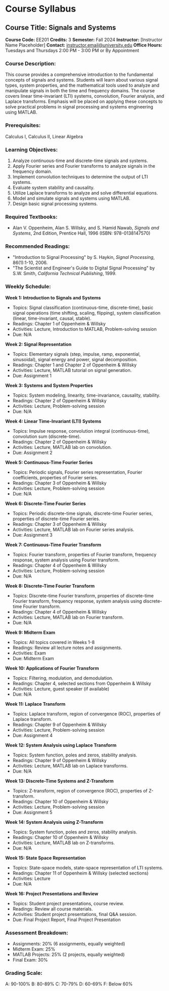 # Course Syllabus
## Course Title: Signals and Systems
**Course Code:** EE201
**Credits:** 3
**Semester:** Fall 2024
**Instructor:** [Instructor Name Placeholder]
**Contact:** instructor.email@university.edu
**Office Hours:** Tuesdays and Thursdays 2:00 PM - 3:00 PM or By Appointment

### Course Description:
This course provides a comprehensive introduction to the fundamental concepts of signals and systems. Students will learn about various signal types, system properties, and the mathematical tools used to analyze and manipulate signals in both the time and frequency domains. The course covers linear time-invariant (LTI) systems, convolution, Fourier analysis, and Laplace transforms. Emphasis will be placed on applying these concepts to solve practical problems in signal processing and systems engineering using MATLAB.

### Prerequisites:
Calculus I, Calculus II, Linear Algebra

### Learning Objectives:
1.  Analyze continuous-time and discrete-time signals and systems.
2.  Apply Fourier series and Fourier transforms to analyze signals in the frequency domain.
3.  Implement convolution techniques to determine the output of LTI systems.
4.  Evaluate system stability and causality.
5.  Utilize Laplace transforms to analyze and solve differential equations.
6.  Model and simulate signals and systems using MATLAB.
7.  Design basic signal processing systems.

### Required Textbooks:
- Alan V. Oppenheim, Alan S. Willsky, and S. Hamid Nawab, *Signals and Systems*, 2nd Edition, Prentice Hall, 1996 (ISBN: 978-0138147570)

### Recommended Readings:
-   "Introduction to Signal Processing" by S. Haykin, *Signal Processing*, 86(1):1-10, 2006.
-   "The Scientist and Engineer's Guide to Digital Signal Processing" by S.W. Smith, *California Technical Publishing*, 1999.

### Weekly Schedule:
**Week 1: Introduction to Signals and Systems**
- Topics: Signal classification (continuous-time, discrete-time), basic signal operations (time shifting, scaling, flipping), system classification (linear, time-invariant, causal, stable).
- Readings: Chapter 1 of Oppenheim & Willsky
- Activities: Lecture, Introduction to MATLAB, Problem-solving session
- Due: N/A

**Week 2: Signal Representation**
- Topics: Elementary signals (step, impulse, ramp, exponential, sinusoidal), signal energy and power, signal decomposition.
- Readings: Chapter 1 and Chapter 2 of Oppenheim & Willsky
- Activities: Lecture, MATLAB tutorial on signal generation.
- Due: Assignment 1

**Week 3: Systems and System Properties**
- Topics: System modeling, linearity, time-invariance, causality, stability.
- Readings: Chapter 2 of Oppenheim & Willsky
- Activities: Lecture, Problem-solving session
- Due: N/A

**Week 4: Linear Time-Invariant (LTI) Systems**
- Topics: Impulse response, convolution integral (continuous-time), convolution sum (discrete-time).
- Readings: Chapter 2 of Oppenheim & Willsky
- Activities: Lecture, MATLAB lab on convolution.
- Due: Assignment 2

**Week 5: Continuous-Time Fourier Series**
- Topics: Periodic signals, Fourier series representation, Fourier coefficients, properties of Fourier series.
- Readings: Chapter 3 of Oppenheim & Willsky
- Activities: Lecture, Problem-solving session
- Due: N/A

**Week 6: Discrete-Time Fourier Series**
- Topics: Periodic discrete-time signals, discrete-time Fourier series, properties of discrete-time Fourier series.
- Readings: Chapter 3 of Oppenheim & Willsky
- Activities: Lecture, MATLAB lab on Fourier series analysis.
- Due: Assignment 3

**Week 7: Continuous-Time Fourier Transform**
- Topics: Fourier transform, properties of Fourier transform, frequency response, system analysis using Fourier transform.
- Readings: Chapter 4 of Oppenheim & Willsky
- Activities: Lecture, Problem-solving session
- Due: N/A

**Week 8: Discrete-Time Fourier Transform**
- Topics: Discrete-time Fourier transform, properties of discrete-time Fourier transform, frequency response, system analysis using discrete-time Fourier transform.
- Readings: Chapter 4 of Oppenheim & Willsky
- Activities: Lecture, MATLAB lab on Fourier transform.
- Due: N/A

**Week 9: Midterm Exam**
- Topics: All topics covered in Weeks 1-8
- Readings: Review all lecture notes and assignments.
- Activities: Exam
- Due: Midterm Exam

**Week 10: Applications of Fourier Transform**
- Topics: Filtering, modulation, and demodulation.
- Readings: Chapter 4, selected sections from Oppenheim & Willsky
- Activities: Lecture, guest speaker (if available)
- Due: N/A

**Week 11: Laplace Transform**
- Topics: Laplace transform, region of convergence (ROC), properties of Laplace transform.
- Readings: Chapter 9 of Oppenheim & Willsky
- Activities: Lecture, Problem-solving session
- Due: Assignment 4

**Week 12: System Analysis using Laplace Transform**
- Topics: System function, poles and zeros, stability analysis.
- Readings: Chapter 9 of Oppenheim & Willsky
- Activities: Lecture, MATLAB lab on Laplace transforms.
- Due: N/A

**Week 13: Discrete-Time Systems and Z-Transform**
- Topics: Z-transform, region of convergence (ROC), properties of Z-transform.
- Readings: Chapter 10 of Oppenheim & Willsky
- Activities: Lecture, Problem-solving session
- Due: Assignment 5

**Week 14: System Analysis using Z-Transform**
- Topics: System function, poles and zeros, stability analysis.
- Readings: Chapter 10 of Oppenheim & Willsky
- Activities: Lecture, MATLAB lab on Z-transforms.
- Due: N/A

**Week 15: State Space Representation**
- Topics: State-space models, state-space representation of LTI systems.
- Readings: Chapter 11 of Oppenheim & Willsky (selected sections)
- Activities: Lecture
- Due: N/A

**Week 16: Project Presentations and Review**
- Topics: Student project presentations, course review.
- Readings: Review all course materials.
- Activities: Student project presentations, final Q&A session.
- Due: Final Project Report, Final Project Presentation

### Assessment Breakdown:
-   Assignments: 20% (6 assignments, equally weighted)
-   Midterm Exam: 25%
-   MATLAB Projects: 25% (2 projects, equally weighted)
-   Final Exam: 30%

### Grading Scale:
A: 90-100%
B: 80-89%
C: 70-79%
D: 60-69%
F: Below 60%
